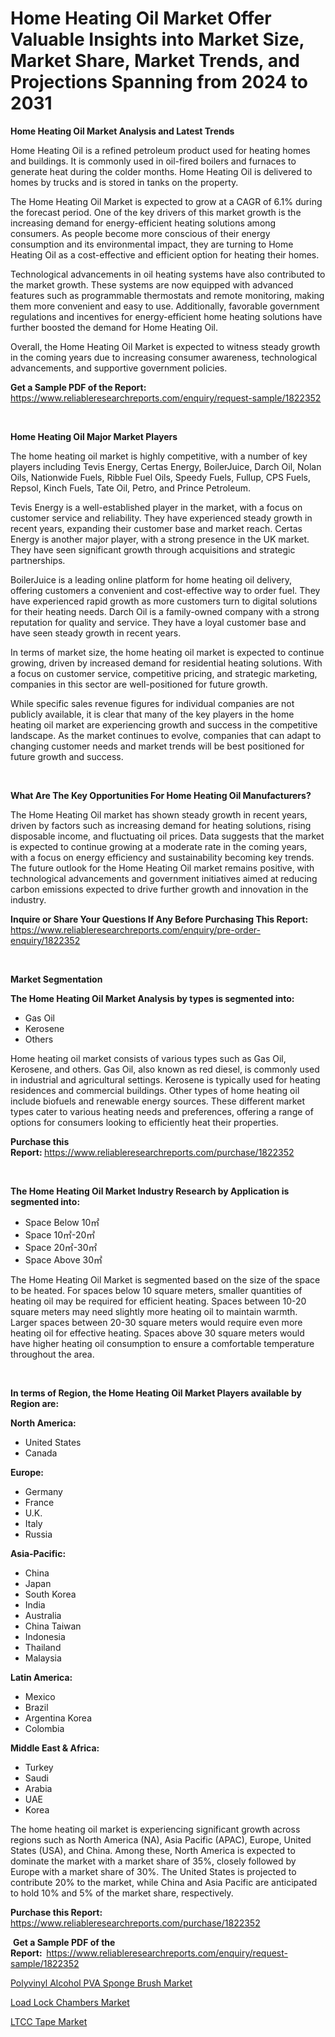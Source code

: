 <p><h1>Home Heating Oil Market Offer Valuable Insights into Market Size, Market Share, Market Trends, and Projections Spanning from 2024 to 2031</h1></p><p><strong>Home Heating Oil Market Analysis and Latest Trends</strong></p>
<p><p>Home Heating Oil is a refined petroleum product used for heating homes and buildings. It is commonly used in oil-fired boilers and furnaces to generate heat during the colder months. Home Heating Oil is delivered to homes by trucks and is stored in tanks on the property.</p><p>The Home Heating Oil Market is expected to grow at a CAGR of 6.1% during the forecast period. One of the key drivers of this market growth is the increasing demand for energy-efficient heating solutions among consumers. As people become more conscious of their energy consumption and its environmental impact, they are turning to Home Heating Oil as a cost-effective and efficient option for heating their homes.</p><p>Technological advancements in oil heating systems have also contributed to the market growth. These systems are now equipped with advanced features such as programmable thermostats and remote monitoring, making them more convenient and easy to use. Additionally, favorable government regulations and incentives for energy-efficient home heating solutions have further boosted the demand for Home Heating Oil.</p><p>Overall, the Home Heating Oil Market is expected to witness steady growth in the coming years due to increasing consumer awareness, technological advancements, and supportive government policies.</p></p>
<p><strong>Get a Sample PDF of the Report:&nbsp;</strong> <a href="https://www.reliableresearchreports.com/enquiry/request-sample/1822352">https://www.reliableresearchreports.com/enquiry/request-sample/1822352</a></p>
<p>&nbsp;</p>
<p><strong>Home Heating Oil Major Market Players</strong></p>
<p><p>The home heating oil market is highly competitive, with a number of key players including Tevis Energy, Certas Energy, BoilerJuice, Darch Oil, Nolan Oils, Nationwide Fuels, Ribble Fuel Oils, Speedy Fuels, Fullup, CPS Fuels, Repsol, Kinch Fuels, Tate Oil, Petro, and Prince Petroleum.</p><p>Tevis Energy is a well-established player in the market, with a focus on customer service and reliability. They have experienced steady growth in recent years, expanding their customer base and market reach. Certas Energy is another major player, with a strong presence in the UK market. They have seen significant growth through acquisitions and strategic partnerships.</p><p>BoilerJuice is a leading online platform for home heating oil delivery, offering customers a convenient and cost-effective way to order fuel. They have experienced rapid growth as more customers turn to digital solutions for their heating needs. Darch Oil is a family-owned company with a strong reputation for quality and service. They have a loyal customer base and have seen steady growth in recent years.</p><p>In terms of market size, the home heating oil market is expected to continue growing, driven by increased demand for residential heating solutions. With a focus on customer service, competitive pricing, and strategic marketing, companies in this sector are well-positioned for future growth.</p><p>While specific sales revenue figures for individual companies are not publicly available, it is clear that many of the key players in the home heating oil market are experiencing growth and success in the competitive landscape. As the market continues to evolve, companies that can adapt to changing customer needs and market trends will be best positioned for future growth and success.</p></p>
<p>&nbsp;</p>
<p><strong>What Are The Key Opportunities For Home Heating Oil Manufacturers?</strong></p>
<p><p>The Home Heating Oil market has shown steady growth in recent years, driven by factors such as increasing demand for heating solutions, rising disposable income, and fluctuating oil prices. Data suggests that the market is expected to continue growing at a moderate rate in the coming years, with a focus on energy efficiency and sustainability becoming key trends. The future outlook for the Home Heating Oil market remains positive, with technological advancements and government initiatives aimed at reducing carbon emissions expected to drive further growth and innovation in the industry.</p></p>
<p><strong>Inquire or Share Your Questions If Any Before Purchasing This Report:</strong> <a href="https://www.reliableresearchreports.com/enquiry/pre-order-enquiry/1822352">https://www.reliableresearchreports.com/enquiry/pre-order-enquiry/1822352</a></p>
<p>&nbsp;</p>
<p><strong>Market Segmentation</strong></p>
<p><strong>The Home Heating Oil Market Analysis by types is segmented into:</strong></p>
<p><ul><li>Gas Oil</li><li>Kerosene</li><li>Others</li></ul></p>
<p><p>Home heating oil market consists of various types such as Gas Oil, Kerosene, and others. Gas Oil, also known as red diesel, is commonly used in industrial and agricultural settings. Kerosene is typically used for heating residences and commercial buildings. Other types of home heating oil include biofuels and renewable energy sources. These different market types cater to various heating needs and preferences, offering a range of options for consumers looking to efficiently heat their properties.</p></p>
<p><strong>Purchase this Report:&nbsp;</strong><a href="https://www.reliableresearchreports.com/purchase/1822352">https://www.reliableresearchreports.com/purchase/1822352</a></p>
<p>&nbsp;</p>
<p><strong>The Home Heating Oil Market Industry Research by Application is segmented into:</strong></p>
<p><ul><li>Space Below 10㎡</li><li>Space 10㎡-20㎡</li><li>Space 20㎡-30㎡</li><li>Space Above 30㎡</li></ul></p>
<p><p>The Home Heating Oil Market is segmented based on the size of the space to be heated. For spaces below 10 square meters, smaller quantities of heating oil may be required for efficient heating. Spaces between 10-20 square meters may need slightly more heating oil to maintain warmth. Larger spaces between 20-30 square meters would require even more heating oil for effective heating. Spaces above 30 square meters would have higher heating oil consumption to ensure a comfortable temperature throughout the area.</p></p>
<p>&nbsp;</p>
<p><strong>In terms of Region, the Home Heating Oil Market Players available by Region are:</strong></p>
<p>
    <p> <strong> North America: </strong>
        <ul>
            <li>United States</li>
            <li>Canada</li>
        </ul>
        </p> 
    <p> <strong> Europe: </strong>
        <ul>
            <li>Germany</li>
            <li>France</li>
            <li>U.K.</li>
            <li>Italy</li>
            <li>Russia</li>
        </ul>
        </p> 
    <p> <strong> Asia-Pacific: </strong>
        <ul>
            <li>China</li>
            <li>Japan</li>
            <li>South Korea</li>
            <li>India</li>
            <li>Australia</li>
            <li>China Taiwan</li>
            <li>Indonesia</li>
            <li>Thailand</li>
            <li>Malaysia</li>
        </ul>
        </p> 
    <p> <strong> Latin America: </strong>
        <ul>
            <li>Mexico</li>
            <li>Brazil</li>
            <li>Argentina Korea</li>
            <li>Colombia</li>
        </ul>
        </p> 
    <p> <strong> Middle East & Africa: </strong>
        <ul>
            <li>Turkey</li>
            <li>Saudi</li>
            <li>Arabia</li>
            <li>UAE</li>
            <li>Korea</li>
        </ul>
    </p>
    </p>
<p><p>The home heating oil market is experiencing significant growth across regions such as North America (NA), Asia Pacific (APAC), Europe, United States (USA), and China. Among these, North America is expected to dominate the market with a market share of 35%, closely followed by Europe with a market share of 30%. The United States is projected to contribute 20% to the market, while China and Asia Pacific are anticipated to hold 10% and 5% of the market share, respectively.</p></p>
<p><strong>Purchase this Report: </strong><a href="https://www.reliableresearchreports.com/purchase/1822352">https://www.reliableresearchreports.com/purchase/1822352</a></p>
<p>&nbsp;<strong>Get a Sample PDF of the Report:&nbsp;&nbsp;</strong><a href="https://www.reliableresearchreports.com/enquiry/request-sample/1822352">https://www.reliableresearchreports.com/enquiry/request-sample/1822352</a></p>
<p><strong></strong></p>
<p><p><a href="https://view.publitas.com/reportprime-1/polyvinyl-alcohol-pva-sponge-brush-market-research-report-reveals-the-latest-trends-and-opportunities-of-this-market-for-period-from-2023-2030/">Polyvinyl Alcohol PVA Sponge Brush Market</a></p><p><a href="https://view.publitas.com/reportprime-1/load-lock-chambers-market-a-comprehensive-report-of-its-market-share-growth-trends-2023-2030/">Load Lock Chambers Market</a></p><p><a href="https://view.publitas.com/reportprime-1/ltcc-tape-market-size-reflecting-a-forecast-till-2030-market-by-type-by-application-and-by-geography/">LTCC Tape Market</a></p></p>